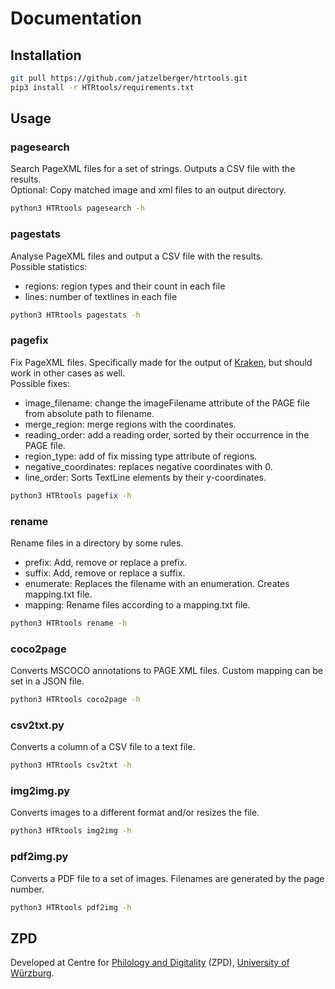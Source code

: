 # Documentation
## Installation
```bash
git pull https://github.com/jatzelberger/htrtools.git
pip3 install -r HTRtools/requirements.txt
```

## Usage

### pagesearch
Search PageXML files for a set of strings. Outputs a CSV file with the results.<br>
Optional: Copy matched image and xml files to an output directory.
```bash
python3 HTRtools pagesearch -h
```

### pagestats
Analyse PageXML files and output a CSV file with the results.<br>
Possible statistics:
- regions: region types and their count in each file
- lines: number of textlines in each file
```bash
python3 HTRtools pagestats -h
```

### pagefix
Fix PageXML files. Specifically made for the output of [Kraken](https://github.com/mittagessen/kraken), but should work in other cases as well.<br>
Possible fixes:
- image_filename: change the imageFilename attribute of the PAGE file from absolute path to filename.
- merge_region: merge regions with the coordinates.
- reading_order: add a reading order, sorted by their occurrence in the PAGE file.
- region_type: add of fix missing type attribute of regions.
- negative_coordinates: replaces negative coordinates with 0.
- line_order: Sorts TextLine elements by their y-coordinates.
```bash
python3 HTRtools pagefix -h
```

### rename
Rename files in a directory by some rules.
- prefix: Add, remove or replace a prefix.
- suffix: Add, remove or replace a suffix.
- enumerate: Replaces the filename with an enumeration. Creates mapping.txt file.
- mapping: Rename files according to a mapping.txt file.
```bash
python3 HTRtools rename -h
```

### coco2page
Converts MSCOCO annotations to PAGE XML files. Custom mapping can be set in a JSON file.
```bash
python3 HTRtools coco2page -h
```

### csv2txt.py
Converts a column of a CSV file to a text file. 
```bash
python3 HTRtools csv2txt -h
```

### img2img.py
Converts images to a different format and/or resizes the file.
```bash
python3 HTRtools img2img -h
```

### pdf2img.py
Converts a PDF file to a set of images. Filenames are generated by the page number.
```bash
python3 HTRtools pdf2img -h
```

## ZPD
Developed at Centre for [Philology and Digitality](https://www.uni-wuerzburg.de/en/zpd/) (ZPD), [University of Würzburg](https://www.uni-wuerzburg.de/en/).

